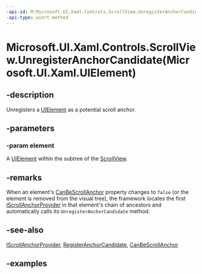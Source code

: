```yaml
---
-api-id: M:Microsoft.UI.Xaml.Controls.ScrollView.UnregisterAnchorCandidate(Microsoft.UI.Xaml.UIElement)
-api-type: winrt method
---
```


# Microsoft.UI.Xaml.Controls.ScrollView.UnregisterAnchorCandidate(Microsoft.UI.Xaml.UIElement)

<!--
public void UnregisterAnchorCandidate (Microsoft.UI.Xaml.UIElement element);
-->

## -description

Unregisters a [UIElement](../microsoft.ui.xaml/uielement.md) as a potential scroll anchor.

## -parameters

### -param element

A [UIElement](../microsoft.ui.xaml/uielement.md) within the subtree of the [ScrollView](scrollview.md).

## -remarks

When an element's [CanBeScrollAnchor](../microsoft.ui.xaml/uielement_canbescrollanchor.md) property changes to `false` (or the element is removed from the visual tree), the framework locates the first [IScrollAnchorProvider](iscrollanchorprovider.md) in that element's chain of ancestors and automatically calls its `UnregisterAnchorCandidate` method.

## -see-also

[IScrollAnchorProvider](iscrollanchorprovider.md), [RegisterAnchorCandidate](iscrollanchorprovider_registeranchorcandidate_1915074492.md), [CanBeScrollAnchor](../microsoft.ui.xaml/uielement_canbescrollanchor.md)

## -examples
